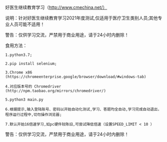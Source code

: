 好医生继续教育学习（http://www.cmechina.net/）

说明：针对好医生继续教育学习2021年度测试,仅适用于医疗卫生类别人员;其他专业人员可能不适用！

警告：仅供学习交流，严禁用于商业用途，请于24小时内删除！

食用方法：
    
    1.python3.7;

    2.pip install selenium;
    
    3.Chrome x86 (https://chromeenterprise.google/browser/download/#windows-tab)
    
    4.对应版本号的 Chromedriver (http://npm.taobao.org/mirrors/chromedriver/)

    5.python3 main.py

    6.根据提示,输入登陆账号、密码以开始自动化测试,学习、答题均全自动,学习完成自动退出，程序运行过程中,切勿操作浏览器;
    
    7.默认开始16倍速学习,如pc硬件较陈旧,可尝试降低倍速（设置SPEED_LIMIT < 10 ）
    

警告：仅供学习交流，严禁用于商业用途，请于24小时内删除！
